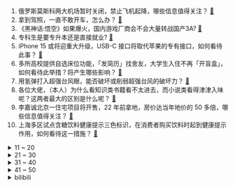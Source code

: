1. 俄罗斯莫斯科两大机场暂时关闭，禁止飞机起降，哪些信息值得关注？ [:link:](https://www.zhihu.com/question/618237814)
2. 拿到驾照，一直不敢开车，怎么办？ [:link:](https://www.zhihu.com/question/609753541)
3. 《黑神话:悟空》如果爆火，国内游戏厂商会不会大量转战国产3A? [:link:](https://www.zhihu.com/question/618268469)
4. 专科生是要专升本还是直接就业? [:link:](https://www.zhihu.com/question/611885098)
5. iPhone 15 或将迎重大升级，USB-C 接口将取代苹果的专有接口，如何看待此事？ [:link:](https://www.zhihu.com/question/618237100)
6. 多所高校提供自选床位功能，「发简历」找舍友，大学生入住不再「开盲盒」，如何看待此举措？将产生哪些影响？ [:link:](https://www.zhihu.com/question/618264119)
7. 用氢弹打入超强台风眼，能否破坏或削弱超强台风的破坏力？ [:link:](https://www.zhihu.com/question/614445157)
8. 各位大佬，（本人）为什么看知识类书籍看不太进去，而小说类看得津津入味呢？这两者最大的区别是什么呢？ [:link:](https://www.zhihu.com/question/589710990)
9. 李嘉诚北京一住宅项目将开售，22 年前拿地，房价达当年地价的 50 多倍，哪些信息值得关注？ [:link:](https://www.zhihu.com/question/618192053)
10. 上海多区试点含糖饮料健康提示三色标识，在消费者购买饮料时起到健康提示作用，如何看待这一措施？ [:link:](https://www.zhihu.com/question/617918635)
<details>
<summary>11 ~ 20</summary>

11. 特朗普律师要求将颠覆选举案审判推迟，称「每天根本看不完十万页文件，此举为剥夺准备时间」，如何看待此事？ [:link:](https://www.zhihu.com/question/617953787)
12. 健身最忌讳什么？ [:link:](https://www.zhihu.com/question/508900071)
13. 科普中国发文称婴幼儿每年平均有 6~8 次病毒性呼吸道感染，如何看待此事？是否有科学依据？ [:link:](https://www.zhihu.com/question/618252231)
14. 《黑神话：悟空》线下试玩会已开，GeForce 公布 BOSS 战实机演示，你有哪些想说的？ [:link:](https://www.zhihu.com/question/618236792)
15. 8 月 20 日热身赛中国男篮 64:87 塞尔维亚，周琦 1 分李凯尔 6 分，如何评价这场比赛？ [:link:](https://www.zhihu.com/question/618262339)
16. 印度对洋葱征收 40% 出口关税，往年曾爆发洋葱危机，其七月 CPI 创 15 个月来最高，有何影响？ [:link:](https://www.zhihu.com/question/618192012)
17. 2023 LCK 夏季总决赛 GEN 3:0 击败 T1 队史联赛三连冠，如何评价这场比赛？ [:link:](https://www.zhihu.com/question/618259247)
18. 为什么《鬼灭之刃》很火但很多资深二次元却并没有多喜欢？ [:link:](https://www.zhihu.com/question/515865154)
19. 可以分享一下你家乡的旅游景点吗? [:link:](https://www.zhihu.com/question/616432577)
20. 如何评价佟丽娅在《我经过风暴》里的表现? [:link:](https://www.zhihu.com/question/617377826)
</details>
<details>
<summary>21 ~ 30</summary>

21. 工作几年，存款二十来万，你会选择买车？还是买房？ [:link:](https://www.zhihu.com/question/618245122)
22. 适合情侣七夕浪漫旅行的地方有哪些？ [:link:](https://www.zhihu.com/question/616023340)
23. 《长相思》中哪个细节触动了你？ [:link:](https://www.zhihu.com/question/615216357)
24. 西班牙女足首夺世界杯冠军，如何评价比赛中西班牙女足展现的技术水平？未来世界女足技术发展趋势会有何变化？ [:link:](https://www.zhihu.com/question/618279977)
25. 如何评价李兰迪、王阳主演的都市剧《一路朝阳》？ [:link:](https://www.zhihu.com/question/617258287)
26. 2023 年女足世界杯西班牙 1:0 英格兰，首次加冕世界杯冠军，如何评价这场比赛？ [:link:](https://www.zhihu.com/question/618279832)
27. 涂山璟有没有办法在不破坏人设的情况下取消婚约？ [:link:](https://www.zhihu.com/question/617672636)
28. 在乘坐长途火车时，你会怎样解决就餐问题？ [:link:](https://www.zhihu.com/question/617112639)
29. 看完黄渤主演的电影《学爸》，你有哪些感触？ [:link:](https://www.zhihu.com/question/618089790)
30. 成都有哪些有趣的地方? [:link:](https://www.zhihu.com/question/25516307)
</details>
<details>
<summary>31 ~ 40</summary>

31. 《中国好声音》事件持续发酵，选手称曾被暗示要 10 万赞助费，真实情况如何？选秀节目是否乱象丛生？ [:link:](https://www.zhihu.com/question/618103961)
32. 出去旅游，拍过的最好看的照片是哪一张呢？ [:link:](https://www.zhihu.com/question/616101256)
33. 旅行中你吃过最有当地特色的味道是什么？ [:link:](https://www.zhihu.com/question/617537991)
34. 李玟控诉事件之后 《中国好声音》正常播出，该事件对《中国好声音》影响有多大？后续可能如何发展？ [:link:](https://www.zhihu.com/question/618103379)
35. 王一博成为宝可梦集换式卡牌游戏首位代言人，如何看待此事？ [:link:](https://www.zhihu.com/question/617958662)
36. 如何评价电视剧《欢颜》中的角色设定？ [:link:](https://www.zhihu.com/question/612322274)
37. 含“清”字的诗词有哪些？ [:link:](https://www.zhihu.com/question/618235471)
38. 电影《孤注一掷》被指侵权，阿里影业回应称不符合事实，为何热卖电影屡陷抄袭风波？还有哪些信息值得关注？ [:link:](https://www.zhihu.com/question/617914571)
39. 有哪些音乐书籍让你有相见恨晚的感觉？ [:link:](https://www.zhihu.com/question/55519993)
40. 工资可以「喂饱肚子」，副业可以「养活灵魂」，对此你怎么看？ [:link:](https://www.zhihu.com/question/617182537)
</details>
<details>
<summary>41 ~ 50</summary>

41. 如何评价《崩坏：星穹铁道》新角色桂乃芬？ [:link:](https://www.zhihu.com/question/617810992)
42. 古建筑被改成日式餐厅，甘肃天水回应称将启动整改，如何看待文保院落的商业化？对古建筑的保护有何影响？ [:link:](https://www.zhihu.com/question/618255985)
43. 小时候有哪些迷惑行为? [:link:](https://www.zhihu.com/question/424155488)
44. 一个人扔六面的骰子，数值1到6，扔到几就向前走几格，可以无限扔，问他恰好走到第2023格的概率是多少? [:link:](https://www.zhihu.com/question/617875958)
45. 你好，可以留下一首你单曲循环很久的歌吗? [:link:](https://www.zhihu.com/question/613028552)
46. 23-24 赛季英超热刺 2:0 曼联，罗梅罗手球未判引争议利马乌龙，如何评价这场比赛？ [:link:](https://www.zhihu.com/question/618199694)
47. 独立游戏《加把劲魔女》上线 Steam，你有哪些评价？ [:link:](https://www.zhihu.com/question/616780206)
48. 林尼的魔术表演在《原神》这个有魔法的世界里是不是很奇怪？ [:link:](https://www.zhihu.com/question/617375940)
49. 既然手机之间可以无线传输数据，那为什么人脑不行？ [:link:](https://www.zhihu.com/question/617554615)
50. 为什么独来独往的人会被定义为不合群？ [:link:](https://www.zhihu.com/question/608602377)
</details><details>
<summary>bilibili</summary>

</details>